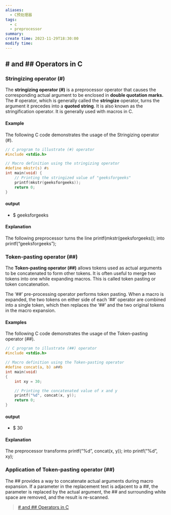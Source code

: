 ```yaml
---
aliases:
  - C预处理器
tags:
  - c
  - preprocessor
summary: 
create time: 2023-11-29T18:30:00
modify time:
---
```

## # and ## Operators in C

### Stringizing operator (#)

The **stringizing operator (#)** is a preprocessor operator that causes the corresponding actual argument to be enclosed in **double quotation marks.** The # operator, which is generally called the **stringize** operator, turns the argument it precedes into a **quoted string**. It is also known as the stringification operator.
It is generally used with macros in C.
#### Example

The following C code demonstrates the usage of the Stringizing operator (#).

```c
// C program to illustrate (#) operator 
#include <stdio.h> 

// Macro definition using the stringizing operator 
#define mkstr(s) #s 
int main(void) { 
	// Printing the stringized value of "geeksforgeeks" 
	printf(mkstr(geeksforgeeks)); 
	return 0; 
}
```

#### output

- $ geeksforgeeks

#### Explanation

The following preprocessor turns the line printf(mkstr(geeksforgeeks)); into printf(“geeksforgeeks”);

### Token-pasting operator (##)

The **Token-pasting operator (##)** allows tokens used as actual arguments to be concatenated to form other tokens. It is often useful to merge two tokens into one while expanding macros. This is called token pasting or token concatenation.

The ‘##’ pre-processing operator performs token pasting. When a macro is expanded, the two tokens on either side of each ‘##’ operator are combined into a single token, which then replaces the ‘##’ and the two original tokens in the macro expansion.

#### Examples

The following C code demonstrates the usage of the Token-pasting operator (##).

```c
// C program to illustrate (##) operator 
#include <stdio.h> 

// Macro definition using the Token-pasting operator 
#define concat(a, b) a##b 
int main(void) 
{ 
	int xy = 30; 

	// Printing the concatenated value of x and y 
	printf("%d", concat(x, y)); 
	return 0; 
}

```

#### output

- $ 30

#### Explanation

The preprocessor transforms printf(“%d”, concat(x, y)); into printf(“%d”, xy);

### Application of Token-pasting operator (##)

The ## provides a way to concatenate actual arguments during macro expansion. If a parameter in the replacement text is adjacent to a ##, the parameter is replaced by the actual argument, the ## and surrounding white space are removed, and the result is re-scanned.

> [# and ## Operators in C](https://www.geeksforgeeks.org/stringizing-and-token-pasting-operators-in-c/?ref=lbp)

